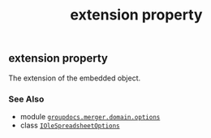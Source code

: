 ﻿---
title: extension property
second_title: GroupDocs.Merger for Python via .NET API References
description: 
type: docs
url: /python-net/groupdocs.merger.domain.options/iolespreadsheetoptions/extension/
is_root: false
weight: 40
---

## extension property


The extension of the embedded object.

### See Also
* module [`groupdocs.merger.domain.options`](../../)
* class [`IOleSpreadsheetOptions`](/merger/python-net/groupdocs.merger.domain.options/iolespreadsheetoptions)
